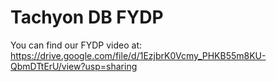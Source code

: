 # Tachyon DB FYDP

You can find our FYDP video at: https://drive.google.com/file/d/1EzjbrK0Vcmy_PHKB55m8KU-QbmDTtErU/view?usp=sharing
